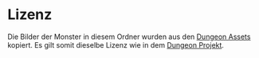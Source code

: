 # Lizenz

Die Bilder der Monster in diesem Ordner wurden aus den [Dungeon Assets](../../../dungeon/assets/character/monster)
kopiert. Es gilt somit dieselbe Lizenz wie in dem [Dungeon Projekt](../../../dungeon).
